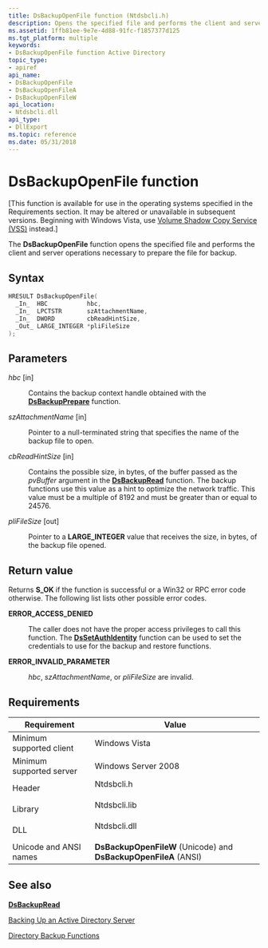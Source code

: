 ```yaml
---
title: DsBackupOpenFile function (Ntdsbcli.h)
description: Opens the specified file and performs the client and server operations necessary to prepare the file for backup.
ms.assetid: 1ffb81ee-9e7e-4d88-91fc-f1857377d125
ms.tgt_platform: multiple
keywords:
- DsBackupOpenFile function Active Directory
topic_type:
- apiref
api_name:
- DsBackupOpenFile
- DsBackupOpenFileA
- DsBackupOpenFileW
api_location:
- Ntdsbcli.dll
api_type:
- DllExport
ms.topic: reference
ms.date: 05/31/2018
---
```


# DsBackupOpenFile function

\[This function is available for use in the operating systems specified in the Requirements section. It may be altered or unavailable in subsequent versions. Beginning with Windows Vista, use [Volume Shadow Copy Service (VSS)](../vss/volume-shadow-copy-service-overview.md) instead.\]

The **DsBackupOpenFile** function opens the specified file and performs the client and server operations necessary to prepare the file for backup.

## Syntax


```C++
HRESULT DsBackupOpenFile(
  _In_  HBC           hbc,
  _In_  LPCTSTR       szAttachmentName,
  _In_  DWORD         cbReadHintSize,
  _Out_ LARGE_INTEGER *pliFileSize
);
```



## Parameters

<dl> <dt>

*hbc* \[in\]
</dt> <dd>

Contains the backup context handle obtained with the [**DsBackupPrepare**](dsbackupprepare.md) function.

</dd> <dt>

*szAttachmentName* \[in\]
</dt> <dd>

Pointer to a null-terminated string that specifies the name of the backup file to open.

</dd> <dt>

*cbReadHintSize* \[in\]
</dt> <dd>

Contains the possible size, in bytes, of the buffer passed as the *pvBuffer* argument in the [**DsBackupRead**](dsbackupread.md) function. The backup functions use this value as a hint to optimize the network traffic. This value must be a multiple of 8192 and must be greater than or equal to 24576.

</dd> <dt>

*pliFileSize* \[out\]
</dt> <dd>

Pointer to a **LARGE\_INTEGER** value that receives the size, in bytes, of the backup file opened.

</dd> </dl>

## Return value

Returns **S\_OK** if the function is successful or a Win32 or RPC error code otherwise. The following list lists other possible error codes.

<dl> <dt>

**ERROR\_ACCESS\_DENIED**
</dt> <dd>

The caller does not have the proper access privileges to call this function. The [**DsSetAuthIdentity**](dssetauthidentity.md) function can be used to set the credentials to use for the backup and restore functions.

</dd> <dt>

**ERROR\_INVALID\_PARAMETER**
</dt> <dd>

*hbc*, *szAttachmentName*, or *pliFileSize* are invalid.

</dd> </dl>

## Requirements



| Requirement | Value |
|-------------------------------------|-----------------------------------------------------------------------------------------|
| Minimum supported client<br/> | Windows Vista<br/>                                                                |
| Minimum supported server<br/> | Windows Server 2008<br/>                                                          |
| Header<br/>                   | <dl> <dt>Ntdsbcli.h</dt> </dl>   |
| Library<br/>                  | <dl> <dt>Ntdsbcli.lib</dt> </dl> |
| DLL<br/>                      | <dl> <dt>Ntdsbcli.dll</dt> </dl> |
| Unicode and ANSI names<br/>   | **DsBackupOpenFileW** (Unicode) and **DsBackupOpenFileA** (ANSI)<br/>             |



## See also

<dl> <dt>

[**DsBackupRead**](dsbackupread.md)
</dt> <dt>

[Backing Up an Active Directory Server](backing-up-an-active-directory-server.md)
</dt> <dt>

[Directory Backup Functions](directory-backup-functions.md)
</dt> </dl>

 

